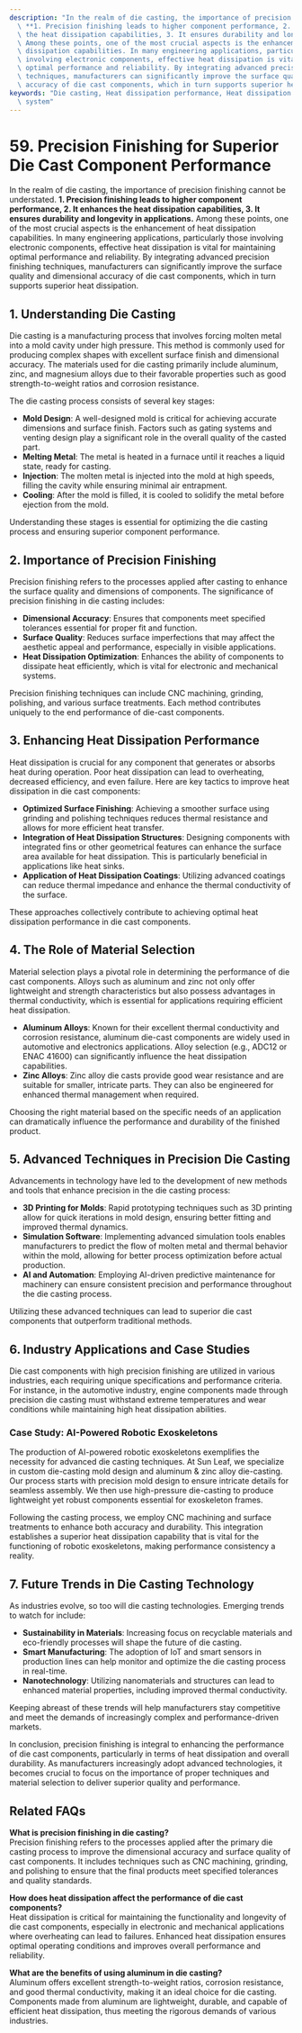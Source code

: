 ```yaml
---
description: "In the realm of die casting, the importance of precision finishing cannot be understated.\
  \ **1. Precision finishing leads to higher component performance, 2. It enhances\
  \ the heat dissipation capabilities, 3. It ensures durability and longevity in applications.**\
  \ Among these points, one of the most crucial aspects is the enhancement of heat\
  \ dissipation capabilities. In many engineering applications, particularly those\
  \ involving electronic components, effective heat dissipation is vital for maintaining\
  \ optimal performance and reliability. By integrating advanced precision finishing\
  \ techniques, manufacturers can significantly improve the surface quality and dimensional\
  \ accuracy of die cast components, which in turn supports superior heat dissipation."
keywords: "Die casting, Heat dissipation performance, Heat dissipation coating, Heat dissipation\
  \ system"
---
```

# 59. Precision Finishing for Superior Die Cast Component Performance  

In the realm of die casting, the importance of precision finishing cannot be understated. **1. Precision finishing leads to higher component performance, 2. It enhances the heat dissipation capabilities, 3. It ensures durability and longevity in applications.** Among these points, one of the most crucial aspects is the enhancement of heat dissipation capabilities. In many engineering applications, particularly those involving electronic components, effective heat dissipation is vital for maintaining optimal performance and reliability. By integrating advanced precision finishing techniques, manufacturers can significantly improve the surface quality and dimensional accuracy of die cast components, which in turn supports superior heat dissipation.

## **1. Understanding Die Casting**

Die casting is a manufacturing process that involves forcing molten metal into a mold cavity under high pressure. This method is commonly used for producing complex shapes with excellent surface finish and dimensional accuracy. The materials used for die casting primarily include aluminum, zinc, and magnesium alloys due to their favorable properties such as good strength-to-weight ratios and corrosion resistance.

The die casting process consists of several key stages: 

- **Mold Design**: A well-designed mold is critical for achieving accurate dimensions and surface finish. Factors such as gating systems and venting design play a significant role in the overall quality of the casted part. 
- **Melting Metal**: The metal is heated in a furnace until it reaches a liquid state, ready for casting.
- **Injection**: The molten metal is injected into the mold at high speeds, filling the cavity while ensuring minimal air entrapment.
- **Cooling**: After the mold is filled, it is cooled to solidify the metal before ejection from the mold.

Understanding these stages is essential for optimizing the die casting process and ensuring superior component performance.

## **2. Importance of Precision Finishing**

Precision finishing refers to the processes applied after casting to enhance the surface quality and dimensions of components. The significance of precision finishing in die casting includes:

- **Dimensional Accuracy**: Ensures that components meet specified tolerances essential for proper fit and function.
- **Surface Quality**: Reduces surface imperfections that may affect the aesthetic appeal and performance, especially in visible applications.
- **Heat Dissipation Optimization**: Enhances the ability of components to dissipate heat efficiently, which is vital for electronic and mechanical systems.

Precision finishing techniques can include CNC machining, grinding, polishing, and various surface treatments. Each method contributes uniquely to the end performance of die-cast components.

## **3. Enhancing Heat Dissipation Performance**

Heat dissipation is crucial for any component that generates or absorbs heat during operation. Poor heat dissipation can lead to overheating, decreased efficiency, and even failure. Here are key tactics to improve heat dissipation in die cast components:

- **Optimized Surface Finishing**: Achieving a smoother surface using grinding and polishing techniques reduces thermal resistance and allows for more efficient heat transfer.
- **Integration of Heat Dissipation Structures**: Designing components with integrated fins or other geometrical features can enhance the surface area available for heat dissipation. This is particularly beneficial in applications like heat sinks.
- **Application of Heat Dissipation Coatings**: Utilizing advanced coatings can reduce thermal impedance and enhance the thermal conductivity of the surface. 

These approaches collectively contribute to achieving optimal heat dissipation performance in die cast components.

## **4. The Role of Material Selection**

Material selection plays a pivotal role in determining the performance of die cast components. Alloys such as aluminum and zinc not only offer lightweight and strength characteristics but also possess advantages in thermal conductivity, which is essential for applications requiring efficient heat dissipation.

- **Aluminum Alloys**: Known for their excellent thermal conductivity and corrosion resistance, aluminum die-cast components are widely used in automotive and electronics applications. Alloy selection (e.g.,  ADC12 or ENAC 41600) can significantly influence the heat dissipation capabilities.
- **Zinc Alloys**: Zinc alloy die casts provide good wear resistance and are suitable for smaller, intricate parts. They can also be engineered for enhanced thermal management when required.

Choosing the right material based on the specific needs of an application can dramatically influence the performance and durability of the finished product.

## **5. Advanced Techniques in Precision Die Casting**

Advancements in technology have led to the development of new methods and tools that enhance precision in the die casting process:

- **3D Printing for Molds**: Rapid prototyping techniques such as 3D printing allow for quick iterations in mold design, ensuring better fitting and improved thermal dynamics.
- **Simulation Software**: Implementing advanced simulation tools enables manufacturers to predict the flow of molten metal and thermal behavior within the mold, allowing for better process optimization before actual production.
- **AI and Automation**: Employing AI-driven predictive maintenance for machinery can ensure consistent precision and performance throughout the die casting process.

Utilizing these advanced techniques can lead to superior die cast components that outperform traditional methods.

## **6. Industry Applications and Case Studies**

Die cast components with high precision finishing are utilized in various industries, each requiring unique specifications and performance criteria. For instance, in the automotive industry, engine components made through precision die casting must withstand extreme temperatures and wear conditions while maintaining high heat dissipation abilities.

### **Case Study: AI-Powered Robotic Exoskeletons**

The production of AI-powered robotic exoskeletons exemplifies the necessity for advanced die casting techniques. At Sun Leaf, we specialize in custom die-casting mold design and aluminum & zinc alloy die-casting. Our process starts with precision mold design to ensure intricate details for seamless assembly. We then use high-pressure die-casting to produce lightweight yet robust components essential for exoskeleton frames.

Following the casting process, we employ CNC machining and surface treatments to enhance both accuracy and durability. This integration establishes a superior heat dissipation capability that is vital for the functioning of robotic exoskeletons, making performance consistency a reality.

## **7. Future Trends in Die Casting Technology**

As industries evolve, so too will die casting technologies. Emerging trends to watch for include:

- **Sustainability in Materials**: Increasing focus on recyclable materials and eco-friendly processes will shape the future of die casting.
- **Smart Manufacturing**: The adoption of IoT and smart sensors in production lines can help monitor and optimize the die casting process in real-time.
- **Nanotechnology**: Utilizing nanomaterials and structures can lead to enhanced material properties, including improved thermal conductivity.

Keeping abreast of these trends will help manufacturers stay competitive and meet the demands of increasingly complex and performance-driven markets.

In conclusion, precision finishing is integral to enhancing the performance of die cast components, particularly in terms of heat dissipation and overall durability. As manufacturers increasingly adopt advanced technologies, it becomes crucial to focus on the importance of proper techniques and material selection to deliver superior quality and performance.

## Related FAQs

**What is precision finishing in die casting?**  
Precision finishing refers to the processes applied after the primary die casting process to improve the dimensional accuracy and surface quality of cast components. It includes techniques such as CNC machining, grinding, and polishing to ensure that the final products meet specified tolerances and quality standards.

**How does heat dissipation affect the performance of die cast components?**  
Heat dissipation is critical for maintaining the functionality and longevity of die cast components, especially in electronic and mechanical applications where overheating can lead to failures. Enhanced heat dissipation ensures optimal operating conditions and improves overall performance and reliability.

**What are the benefits of using aluminum in die casting?**  
Aluminum offers excellent strength-to-weight ratios, corrosion resistance, and good thermal conductivity, making it an ideal choice for die casting. Components made from aluminum are lightweight, durable, and capable of efficient heat dissipation, thus meeting the rigorous demands of various industries.
